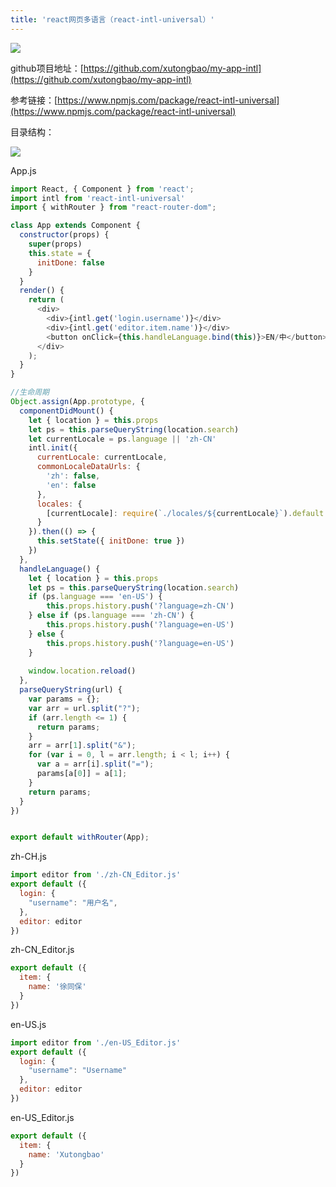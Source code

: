 ```yaml
---
title: 'react网页多语言（react-intl-universal）'
---   
```

![](https://img-blog.csdnimg.cn/20190314184320522.gif)

github项目地址：[https://github.com/xutongbao/my-app-intl](https://github.com/xutongbao/my-app-intl)

参考链接：[https://www.npmjs.com/package/react-intl-universal](https://www.npmjs.com/package/react-intl-universal)

目录结构：

![](https://img-blog.csdnimg.cn/20190314184537357.png)

App.js

```javascript
import React, { Component } from 'react';
import intl from 'react-intl-universal'
import { withRouter } from "react-router-dom";

class App extends Component {
  constructor(props) {
    super(props)
    this.state = {
      initDone: false
    }
  }
  render() {
    return (
      <div>
      	<div>{intl.get('login.username')}</div>
      	<div>{intl.get('editor.item.name')}</div>
      	<button onClick={this.handleLanguage.bind(this)}>EN/中</button>
      </div>
    );
  }
}

//生命周期
Object.assign(App.prototype, {
  componentDidMount() {
    let { location } = this.props
    let ps = this.parseQueryString(location.search)
    let currentLocale = ps.language || 'zh-CN'
    intl.init({
      currentLocale: currentLocale,
      commonLocaleDataUrls: {
        'zh': false,
        'en': false
      },
      locales: {
        [currentLocale]: require(`./locales/${currentLocale}`).default
      }
    }).then(() => {
      this.setState({ initDone: true })
    })
  },
  handleLanguage() {
    let { location } = this.props
    let ps = this.parseQueryString(location.search)
    if (ps.language === 'en-US') {
    	this.props.history.push('?language=zh-CN')
    } else if (ps.language === 'zh-CN') {
    	this.props.history.push('?language=en-US')
    } else {
    	this.props.history.push('?language=en-US')
    }
    
    window.location.reload()
  },
  parseQueryString(url) {
    var params = {};
    var arr = url.split("?");
    if (arr.length <= 1) {
      return params;
    }
    arr = arr[1].split("&");
    for (var i = 0, l = arr.length; i < l; i++) {
      var a = arr[i].split("=");
      params[a[0]] = a[1];
    }
    return params;
  }
})


export default withRouter(App);
```

zh-CH.js

```javascript
import editor from './zh-CN_Editor.js'
export default ({
  login: {
    "username": "用户名",
  },
  editor: editor
})
```

zh-CN\_Editor.js

```javascript
export default ({
  item: {
    name: '徐同保'
  }
})
```

en-US.js

```javascript
import editor from './en-US_Editor.js'
export default ({
  login: {
    "username": "Username"
  },
  editor: editor 
})
```

en-US\_Editor.js

```javascript
export default ({
  item: {
    name: 'Xutongbao'
  }
})
```